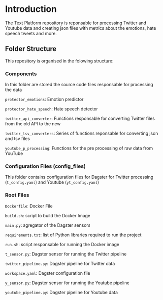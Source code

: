 # Introduction

The Text Platform repository is reponsable for processing Twitter and Youtube data and creating json files with metrics about the emotions, hate speech tweets and more.

## Folder Structure

This repository is organised in the folowing structure:

### Components

In this folder are stored the source code files responsable for processing the data

``protector_emotions``: Emotion predictor

``protector_hate_speech``: Hate speech detector

``twitter_api_converter``: Functions responsable for converting Twitter files from the old API to the new

``twitter_tsv_converters``: Series of functions reponsable for converting json and tsv files 

``youtube_p_processing``: Functions for the pre processing of raw data from YouTube

### Configuration Files (config_files)

This folder contains configuration files for Dagster for Twitter processing (``t_config.yaml``) and Youtube (``yt_config.yaml``)

### Root Files

``Dockerfile``: Docker File 

``build.sh``: script to build the Docker Image

``main.py``: agregator of the Dagster sensors

``requirements.txt``: list of Python libraries required to run the project

``run.sh``: script responsable for running the Docker image

``t_sensor.py``: Dagster sensor for running the Twitter pipeline

``twitter_pipeline.py``: Dagster pipeline for Twitter data

``workspace.yaml``: Dagster configuration file

``y_sensor.py``: Dagster sensor for running the Youtube pipeline

``youtube_pipeline.py``: Dagster pipeline for Youtube data

